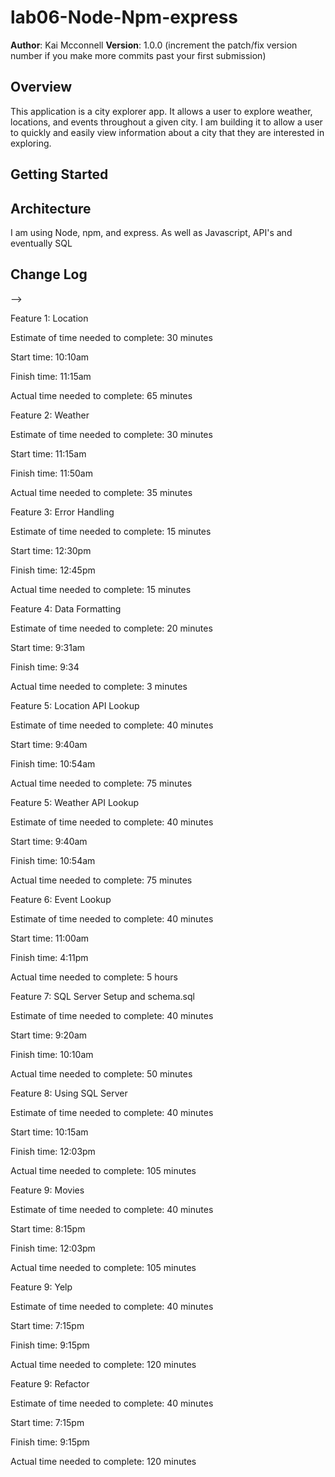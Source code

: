 # lab06-Node-Npm-express

**Author**: Kai Mcconnell
**Version**: 1.0.0 (increment the patch/fix version number if you make more commits past your first submission)

## Overview
<!-- Provide a high level overview of what this application is and why you are building it, beyond the fact that it's an assignment for this class. (i.e. What's your problem domain?) -->
This application is a city explorer app. It allows a user to explore weather, locations, and events throughout a given city. I am building it to allow a user to quickly and easily view information about a city that they are interested in exploring.

## Getting Started
<!-- What are the steps that a user must take in order to build this app on their own machine and get it running? -->


## Architecture
<!-- Provide a detailed description of the application design. What technologies (languages, libraries, etc) you're using, and any other relevant design information. -->
I am using Node, npm, and express. As well as Javascript, API's and eventually SQL

## Change Log
<!-- Use this area to document the iterative changes made to your application as each feature is successfully implemented. Use time stamps. Here's an examples:

01-01-2001 4:59pm - Application now has a fully-functional express server, with a GET route for the location resource.

## Credits and Collaborations
<!-- Give credit (and a link) to other people or resources that helped you build this application. -->
-->


Feature 1: Location 

Estimate of time needed to complete: 30 minutes

Start time: 10:10am

Finish time: 11:15am

Actual time needed to complete: 65 minutes

Feature 2: Weather 

Estimate of time needed to complete: 30 minutes

Start time: 11:15am

Finish time: 11:50am

Actual time needed to complete: 35 minutes

Feature 3: Error Handling 

Estimate of time needed to complete: 15 minutes

Start time: 12:30pm

Finish time: 12:45pm

Actual time needed to complete: 15 minutes

Feature 4: Data Formatting

Estimate of time needed to complete: 20 minutes

Start time: 9:31am

Finish time: 9:34

Actual time needed to complete: 3 minutes

Feature 5: Location API Lookup

Estimate of time needed to complete: 40 minutes

Start time: 9:40am

Finish time: 10:54am

Actual time needed to complete: 75 minutes

Feature 5: Weather API Lookup

Estimate of time needed to complete: 40 minutes

Start time: 9:40am

Finish time: 10:54am

Actual time needed to complete: 75 minutes

Feature 6: Event Lookup

Estimate of time needed to complete: 40 minutes

Start time: 11:00am

Finish time: 4:11pm

Actual time needed to complete: 5 hours

Feature 7: SQL Server Setup and schema.sql

Estimate of time needed to complete: 40 minutes

Start time: 9:20am

Finish time: 10:10am

Actual time needed to complete: 50 minutes

Feature 8: Using SQL Server

Estimate of time needed to complete: 40 minutes

Start time: 10:15am

Finish time: 12:03pm

Actual time needed to complete: 105 minutes

Feature 9: Movies

Estimate of time needed to complete: 40 minutes

Start time: 8:15pm

Finish time: 12:03pm

Actual time needed to complete: 105 minutes

Feature 9: Yelp

Estimate of time needed to complete: 40 minutes

Start time: 7:15pm

Finish time: 9:15pm

Actual time needed to complete: 120 minutes

Feature 9: Refactor

Estimate of time needed to complete: 40 minutes

Start time: 7:15pm

Finish time: 9:15pm

Actual time needed to complete: 120 minutes
